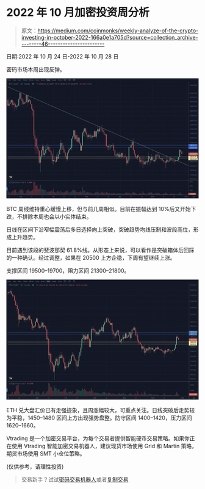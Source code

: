 # 2022 年 10 月加密投资周分析

> 原文：<https://medium.com/coinmonks/weekly-analyze-of-the-crypto-investing-in-october-2022-166a0e1a705d?source=collection_archive---------46----------------------->

日期:2022 年 10 月 24 日-2022 年 10 月 28 日

密码市场本周出现反弹。

![](img/fb4fd3eeeaa01489503cfb265cd493e5.png)

BTC 周线维持重心缓慢上移，但与前几周相似。目前在振幅达到 10%后又开始下跌，不排除本周也会以小实体结束。

日线在区间下沿窄幅震荡后多日选择向上突破，突破趋势均线压制和波段高位，形成上升趋势。

目前遇到该段的斐波那契 61.8%线。从形态上来说，可以看作是突破箱体后回踩的一种确认。经过调整，如果在 20500 上方企稳，下周有望继续上涨。

支撑区间 19500–19700，阻力区间 21300–21800。

![](img/1efa7256bdcdf14c954b04b253bf0a60.png)

ETH 兑大盘汇价已有走强迹象，且周涨幅较大，可重点关注。日线突破后走势较为平稳，1450–1480 区间上方出现强势盘整。防守区间 1400–1420，压力区间 1620–1660。

Vtrading 是一个加密交易平台，为每个交易者提供智能硬币交易策略。如果你正在使用 Vtrading 智能加密交易机器人，建议现货市场使用 Grid 和 Martin 策略，期货市场使用 SMT 小仓位策略。

(仅供参考，请理性投资)

> 交易新手？试试[密码交易机器人](/coinmonks/crypto-trading-bot-c2ffce8acb2a)或者[复制交易](/coinmonks/top-10-crypto-copy-trading-platforms-for-beginners-d0c37c7d698c)